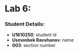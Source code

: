 # Lab 6:
### Student Details:

- **U1610250**: student id
- **Usmonbek Ravshanov**: name
- **003**: section number

